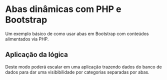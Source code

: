 # Abas dinâmicas com PHP e Bootstrap

Um exemplo básico de como usar abas em Bootstrap com conteúdos alimentados via PHP. 

## Aplicação da lógica
Deste modo poderá escalar em uma aplicação trazendo dados do banco de dados para dar uma visibibilidade
por categorias separadas por abas.
